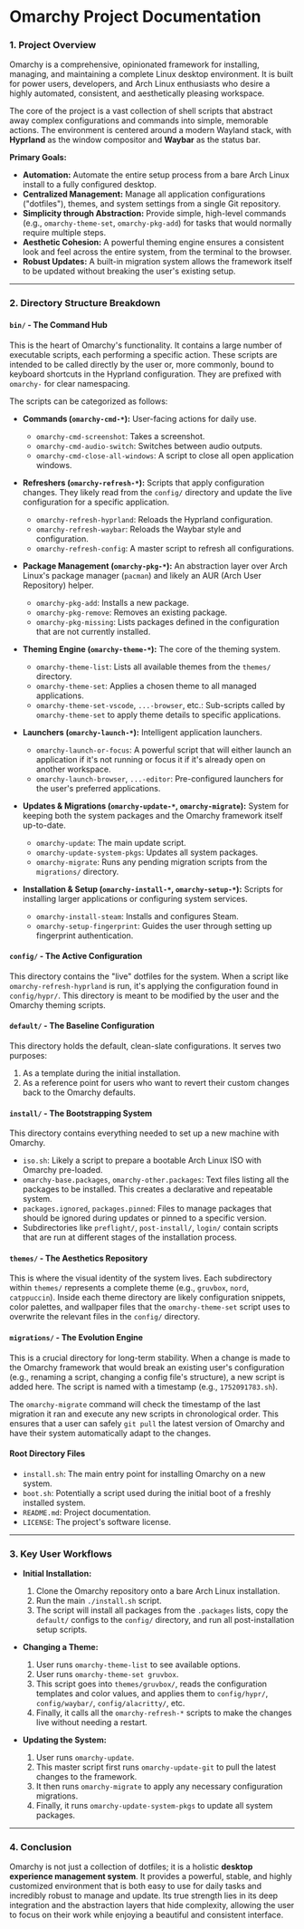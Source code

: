 # Omarchy Project Documentation

### 1. Project Overview

Omarchy is a comprehensive, opinionated framework for installing, managing, and maintaining a complete Linux desktop environment. It is built for power users, developers, and Arch Linux enthusiasts who desire a highly automated, consistent, and aesthetically pleasing workspace.

The core of the project is a vast collection of shell scripts that abstract away complex configurations and commands into simple, memorable actions. The environment is centered around a modern Wayland stack, with **Hyprland** as the window compositor and **Waybar** as the status bar.

**Primary Goals:**
*   **Automation:** Automate the entire setup process from a bare Arch Linux install to a fully configured desktop.
*   **Centralized Management:** Manage all application configurations ("dotfiles"), themes, and system settings from a single Git repository.
*   **Simplicity through Abstraction:** Provide simple, high-level commands (e.g., `omarchy-theme-set`, `omarchy-pkg-add`) for tasks that would normally require multiple steps.
*   **Aesthetic Cohesion:** A powerful theming engine ensures a consistent look and feel across the entire system, from the terminal to the browser.
*   **Robust Updates:** A built-in migration system allows the framework itself to be updated without breaking the user's existing setup.

---

### 2. Directory Structure Breakdown

#### `bin/` - The Command Hub
This is the heart of Omarchy's functionality. It contains a large number of executable scripts, each performing a specific action. These scripts are intended to be called directly by the user or, more commonly, bound to keyboard shortcuts in the Hyprland configuration. They are prefixed with `omarchy-` for clear namespacing.

The scripts can be categorized as follows:

*   **Commands (`omarchy-cmd-*`):** User-facing actions for daily use.
    *   `omarchy-cmd-screenshot`: Takes a screenshot.
    *   `omarchy-cmd-audio-switch`: Switches between audio outputs.
    *   `omarchy-cmd-close-all-windows`: A script to close all open application windows.

*   **Refreshers (`omarchy-refresh-*`):** Scripts that apply configuration changes. They likely read from the `config/` directory and update the live configuration for a specific application.
    *   `omarchy-refresh-hyprland`: Reloads the Hyprland configuration.
    *   `omarchy-refresh-waybar`: Reloads the Waybar style and configuration.
    *   `omarchy-refresh-config`: A master script to refresh all configurations.

*   **Package Management (`omarchy-pkg-*`):** An abstraction layer over Arch Linux's package manager (`pacman`) and likely an AUR (Arch User Repository) helper.
    *   `omarchy-pkg-add`: Installs a new package.
    *   `omarchy-pkg-remove`: Removes an existing package.
    *   `omarchy-pkg-missing`: Lists packages defined in the configuration that are not currently installed.

*   **Theming Engine (`omarchy-theme-*`):** The core of the theming system.
    *   `omarchy-theme-list`: Lists all available themes from the `themes/` directory.
    *   `omarchy-theme-set`: Applies a chosen theme to all managed applications.
    *   `omarchy-theme-set-vscode`, `...-browser`, etc.: Sub-scripts called by `omarchy-theme-set` to apply theme details to specific applications.

*   **Launchers (`omarchy-launch-*`):** Intelligent application launchers.
    *   `omarchy-launch-or-focus`: A powerful script that will either launch an application if it's not running or focus it if it's already open on another workspace.
    *   `omarchy-launch-browser`, `...-editor`: Pre-configured launchers for the user's preferred applications.

*   **Updates & Migrations (`omarchy-update-*`, `omarchy-migrate`):** System for keeping both the system packages and the Omarchy framework itself up-to-date.
    *   `omarchy-update`: The main update script.
    *   `omarchy-update-system-pkgs`: Updates all system packages.
    *   `omarchy-migrate`: Runs any pending migration scripts from the `migrations/` directory.

*   **Installation & Setup (`omarchy-install-*`, `omarchy-setup-*`):** Scripts for installing larger applications or configuring system services.
    *   `omarchy-install-steam`: Installs and configures Steam.
    *   `omarchy-setup-fingerprint`: Guides the user through setting up fingerprint authentication.

#### `config/` - The Active Configuration
This directory contains the "live" dotfiles for the system. When a script like `omarchy-refresh-hyprland` is run, it's applying the configuration found in `config/hypr/`. This directory is meant to be modified by the user and the Omarchy theming scripts.

#### `default/` - The Baseline Configuration
This directory holds the default, clean-slate configurations. It serves two purposes:
1.  As a template during the initial installation.
2.  As a reference point for users who want to revert their custom changes back to the Omarchy defaults.

#### `install/` - The Bootstrapping System
This directory contains everything needed to set up a new machine with Omarchy.
*   `iso.sh`: Likely a script to prepare a bootable Arch Linux ISO with Omarchy pre-loaded.
*   `omarchy-base.packages`, `omarchy-other.packages`: Text files listing all the packages to be installed. This creates a declarative and repeatable system.
*   `packages.ignored`, `packages.pinned`: Files to manage packages that should be ignored during updates or pinned to a specific version.
*   Subdirectories like `preflight/`, `post-install/`, `login/` contain scripts that are run at different stages of the installation process.

#### `themes/` - The Aesthetics Repository
This is where the visual identity of the system lives. Each subdirectory within `themes/` represents a complete theme (e.g., `gruvbox`, `nord`, `catppuccin`). Inside each theme directory are likely configuration snippets, color palettes, and wallpaper files that the `omarchy-theme-set` script uses to overwrite the relevant files in the `config/` directory.

#### `migrations/` - The Evolution Engine
This is a crucial directory for long-term stability. When a change is made to the Omarchy framework that would break an existing user's configuration (e.g., renaming a script, changing a config file's structure), a new script is added here. The script is named with a timestamp (e.g., `1752091783.sh`).

The `omarchy-migrate` command will check the timestamp of the last migration it ran and execute any new scripts in chronological order. This ensures that a user can safely `git pull` the latest version of Omarchy and have their system automatically adapt to the changes.

#### Root Directory Files
*   `install.sh`: The main entry point for installing Omarchy on a new system.
*   `boot.sh`: Potentially a script used during the initial boot of a freshly installed system.
*   `README.md`: Project documentation.
*   `LICENSE`: The project's software license.

---

### 3. Key User Workflows

*   **Initial Installation:**
    1.  Clone the Omarchy repository onto a bare Arch Linux installation.
    2.  Run the main `./install.sh` script.
    3.  The script will install all packages from the `.packages` lists, copy the `default/` configs to the `config/` directory, and run all post-installation setup scripts.

*   **Changing a Theme:**
    1.  User runs `omarchy-theme-list` to see available options.
    2.  User runs `omarchy-theme-set gruvbox`.
    3.  This script goes into `themes/gruvbox/`, reads the configuration templates and color values, and applies them to `config/hypr/`, `config/waybar/`, `config/alacritty/`, etc.
    4.  Finally, it calls all the `omarchy-refresh-*` scripts to make the changes live without needing a restart.

*   **Updating the System:**
    1.  User runs `omarchy-update`.
    2.  This master script first runs `omarchy-update-git` to pull the latest changes to the framework.
    3.  It then runs `omarchy-migrate` to apply any necessary configuration migrations.
    4.  Finally, it runs `omarchy-update-system-pkgs` to update all system packages.

---

### 4. Conclusion

Omarchy is not just a collection of dotfiles; it is a holistic **desktop experience management system**. It provides a powerful, stable, and highly customized environment that is both easy to use for daily tasks and incredibly robust to manage and update. Its true strength lies in its deep integration and the abstraction layers that hide complexity, allowing the user to focus on their work while enjoying a beautiful and consistent interface.
